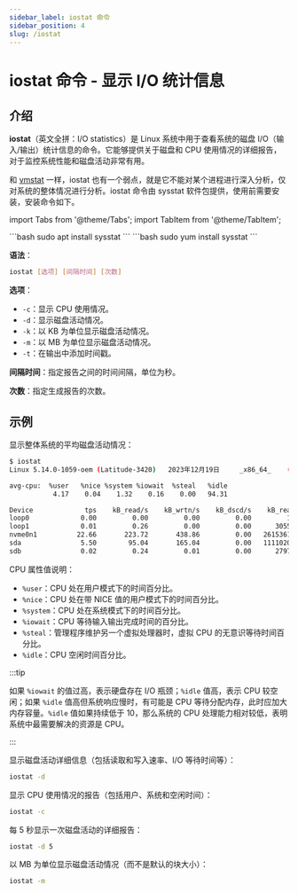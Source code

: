 ```yaml
---
sidebar_label: iostat 命令
sidebar_position: 4
slug: /iostat
---
```


# iostat 命令 - 显示 I/O 统计信息



## 介绍

**iostat**（英文全拼：I/O statistics）是 Linux 系统中用于查看系统的磁盘 I/O（输入/输出）统计信息的命令。它能够提供关于磁盘和 CPU 使用情况的详细报告，对于监控系统性能和磁盘活动非常有用。

和 [vmstat](/linux-command/vmstat) 一样，iostat 也有一个弱点，就是它不能对某个进程进行深入分析，仅对系统的整体情况进行分析。iostat 命令由 sysstat 软件包提供，使用前需要安装，安装命令如下。

import Tabs from '@theme/Tabs';
import TabItem from '@theme/TabItem';

<Tabs>
  <TabItem value="apt" label="Debian/Ubuntu" default>
    ```bash
    sudo apt install sysstat
    ```
  </TabItem>
  <TabItem value="yum" label="RedHat/CentOS">
    ```bash
    sudo yum install sysstat
    ```
  </TabItem>
</Tabs>

**语法**：

```bash
iostat [选项] [间隔时间] [次数]
```

**选项**：

- `-c`：显示 CPU 使用情况。
- `-d`：显示磁盘活动情况。
- `-k`：以 KB 为单位显示磁盘活动情况。
- `-m`：以 MB 为单位显示磁盘活动情况。
- `-t`：在输出中添加时间戳。

**间隔时间**：指定报告之间的时间间隔，单位为秒。

**次数**：指定生成报告的次数。



## 示例

显示整体系统的平均磁盘活动情况：

```bash
$ iostat 
Linux 5.14.0-1059-oem (Latitude-3420) 	2023年12月19日 	_x86_64_	(8 CPU)

avg-cpu:  %user   %nice %system %iowait  %steal   %idle
           4.17    0.04    1.32    0.16    0.00   94.31

Device             tps    kB_read/s    kB_wrtn/s    kB_dscd/s    kB_read    kB_wrtn    kB_dscd
loop0             0.00         0.00         0.00         0.00         17          0          0
loop1             0.01         0.26         0.00         0.00      30552          0          0
nvme0n1          22.66       223.72       438.86         0.00   26153612   51304365          0
sda               5.50        95.04       165.04         0.00   11110209   19294060          0
sdb               0.02         0.24         0.01         0.00      27975       1368          0
```

CPU 属性值说明：

- `%user`：CPU 处在用户模式下的时间百分比。
- `%nice`：CPU 处在带 NICE 值的用户模式下的时间百分比。
- `%system`：CPU 处在系统模式下的时间百分比。
- `%iowait`：CPU 等待输入输出完成时间的百分比。
- `%steal`：管理程序维护另一个虚拟处理器时，虚拟 CPU 的无意识等待时间百分比。
- `%idle`：CPU 空闲时间百分比。

:::tip

如果 `%iowait` 的值过高，表示硬盘存在 I/O 瓶颈；`%idle` 值高，表示 CPU 较空闲；如果 `%idle` 值高但系统响应慢时，有可能是 CPU 等待分配内存，此时应加大内存容量。`%idle` 值如果持续低于 10，那么系统的 CPU 处理能力相对较低，表明系统中最需要解决的资源是 CPU。

:::

显示磁盘活动详细信息（包括读取和写入速率、I/O 等待时间等）：

```bash
iostat -d
```

显示 CPU 使用情况的报告（包括用户、系统和空闲时间）：

```bash
iostat -c
```

每 5 秒显示一次磁盘活动的详细报告：

```bash
iostat -d 5
```

以 MB 为单位显示磁盘活动情况（而不是默认的块大小）：

```bash
iostat -m
```

